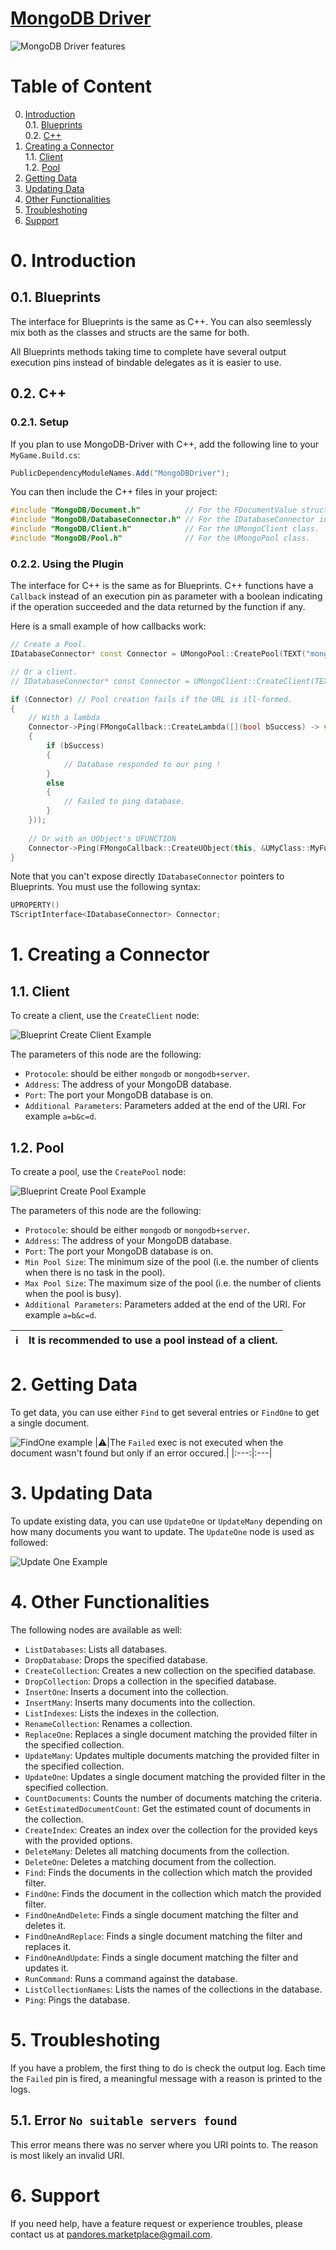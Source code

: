 # [MongoDB Driver](https://www.unrealengine.com/marketplace/en-US/product/mongodb-driver)
![MongoDB Driver features](https://cdn1.epicgames.com/ue/product/Screenshot/Slide2.PNG-1920x1080-43c0f67bd6e661c8ebb0ba6c791e1605.jpg)
# Table of Content
0. [Introduction](#1-introduction)</br>
  0.1. [Blueprints](#01-blueprints)</br>
  0.2. [C++](#02-c)
1. [Creating a Connector](#1-creating-a-connector)</br>
  1.1. [Client](#11-client)</br>
  1.2. [Pool](#12-pool)
2. [Getting Data](#2-getting-data)
3. [Updating Data](#3-updating-data)
4. [Other Functionalities](#4-other-functionalities)
5. [Troubleshoting](#5-troubleshoting)
6. [Support](#5-support)

# 0. Introduction
## 0.1. Blueprints
The interface for Blueprints is the same as C++. You can also seemlessly mix both as the classes and structs are the same for both.

All Blueprints methods taking time to complete have several output execution pins instead of bindable delegates as it is easier to use.
## 0.2. C++
### 0.2.1. Setup
If you plan to use MongoDB-Driver with C++, add the following line to your `MyGame.Build.cs`:
```csharp
PublicDependencyModuleNames.Add("MongoDBDriver");
```
You can then include the C++ files in your project:
```cpp
#include "MongoDB/Document.h"          // For the FDocumentValue structure.
#include "MongoDB/DatabaseConnector.h" // For the IDatabaseConnector interface. 
#include "MongoDB/Client.h"            // For the UMongoClient class.
#include "MongoDB/Pool.h"              // For the UMongoPool class.
```
### 0.2.2. Using the Plugin
The interface for C++ is the same as for Blueprints. C++ functions have a `Callback` instead of an execution pin as parameter with a boolean indicating if the operation succeeded and the data returned by the function if any. 

Here is a small example of how callbacks work:
```cpp
// Create a Pool.
IDatabaseConnector* const Connector = UMongoPool::CreatePool(TEXT("mongodb"), TEXT("127.0.0.1"), 27017, 5, 10);

// Or a client.
// IDatabaseConnector* const Connector = UMongoClient::CreateClient(TEXT("mongodb"), TEXT("127.0.0.1"), 27017);

if (Connector) // Pool creation fails if the URL is ill-formed.
{
    // With a lambda
    Connector->Ping(FMongoCallback::CreateLambda([](bool bSuccess) -> void 
    {
        if (bSuccess)
        {
            // Database responded to our ping !
        }
        else 
        {
            // Failed to ping database.
        }
    }));
    
    // Or with an UObject's UFUNCTION
    Connector->Ping(FMongoCallback::CreateUObject(this, &UMyClass::MyFunc));
}
```

Note that you can't expose directly `IDatabaseConnector` pointers to Blueprints. You must use the following syntax:
```cpp
UPROPERTY()
TScriptInterface<IDatabaseConnector> Connector;
```

# 1. Creating a Connector
## 1.1. Client
To create a client, use the `CreateClient` node:

![Blueprint Create Client Example](https://github.com/Pandoa/MongoDB-Driver/blob/main/Image/CreateClient.png?raw=true)

The parameters of this node are the following:
- `Protocole`: should be either `mongodb` or `mongodb+server`.
- `Address`: The address of your MongoDB database.
- `Port`: The port your MongoDB database is on.
- `Additional Parameters`: Parameters added at the end of the URI. For example `a=b&c=d`.

## 1.2. Pool
To create a pool, use the `CreatePool` node:

![Blueprint Create Pool Example](https://github.com/Pandoa/MongoDB-Driver/blob/main/Image/CreatePool.png?raw=true)

The parameters of this node are the following:
- `Protocole`: should be either `mongodb` or `mongodb+server`.
- `Address`: The address of your MongoDB database.
- `Port`: The port your MongoDB database is on.
- `Min Pool Size`: The minimum size of the pool (i.e. the number of clients when there is no task in the pool).
- `Max Pool Size`: The maximum size of the pool (i.e. the number of clients when the pool is busy).
- `Additional Parameters`: Parameters added at the end of the URI. For example `a=b&c=d`.

|:information_source:| It is recommended to use a pool instead of a client. |
|:---:|:---|

# 2. Getting Data
To get data, you can use either `Find` to get several entries or `FindOne` to get a single document.

![FindOne example](https://github.com/Pandoa/MongoDB-Driver/blob/main/Image/FindOne.png?raw=true)
|:warning:|The `Failed` exec is not executed when the document wasn't found but only if an error occured.|
|:---:|:---|
# 3. Updating Data
To update existing data, you can use `UpdateOne` or `UpdateMany` depending on how many documents you want to update.
The `UpdateOne` node is used as followed:

![Update One Example](https://github.com/Pandoa/MongoDB-Driver/blob/main/Image/UpdateOne.png?raw=true)
# 4. Other Functionalities
The following nodes are available as well:
- `ListDatabases`: Lists all databases.
- `DropDatabase`: Drops the specified database.
- `CreateCollection`: Creates a new collection on the specified database.
- `DropCollection`: Drops a collection in the specified database.
- `InsertOne`: Inserts a document into the collection.
- `InsertMany`: Inserts many documents into the collection.
- `ListIndexes`: Lists the indexes in the collection.
- `RenameCollection`: Renames a collection.
- `ReplaceOne`: Replaces a single document matching the provided filter in the specified collection.
- `UpdateMany`: Updates multiple documents matching the provided filter in the specified collection.
- `UpdateOne`: Updates a single document matching the provided filter in the specified collection.
- `CountDocuments`: Counts the number of documents matching the criteria.
- `GetEstimatedDocumentCount`: Get the estimated count of documents in the collection. 
- `CreateIndex`: Creates an index over the collection for the provided keys with the provided options.
- `DeleteMany`: Deletes all matching documents from the collection.
- `DeleteOne`: Deletes a matching document from the collection.
- `Find`: Finds the documents in the collection which match the provided filter.
- `FindOne`: Finds the document in the collection which match the provided filter.
- `FindOneAndDelete`: Finds a single document matching the filter and deletes it.
- `FindOneAndReplace`: Finds a single document matching the filter and replaces it.
- `FindOneAndUpdate`: Finds a single document matching the filter and updates it.
- `RunCommand`: Runs a command against the database.
- `ListCollectionNames`: Lists the names of the collections in the database.
- `Ping`: Pings the database.

# 5. Troubleshoting
If you have a problem, the first thing to do is check the output log. Each time the `Failed` pin is fired, a meaningful message with a reason is printed to the logs.
## 5.1. Error `No suitable servers found`
This error means there was no server where you URI points to. The reason is most likely an invalid URI. 

# 6. Support
If you need help, have a feature request or experience troubles, please contact us at [pandores.marketplace@gmail.com](mailto:pandores.marketplace+MongoDBDriver@gmail.com?subject=MongoDBDriver%20-%20).
